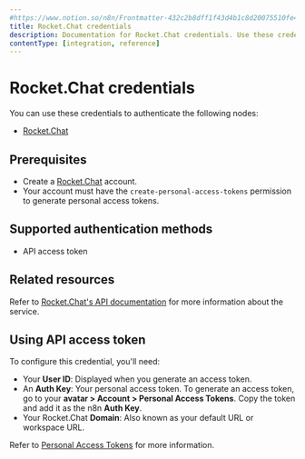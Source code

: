 ```yaml
---
#https://www.notion.so/n8n/Frontmatter-432c2b8dff1f43d4b1c8d20075510fe4
title: Rocket.Chat credentials
description: Documentation for Rocket.Chat credentials. Use these credentials to authenticate Rocket.Chat in n8n, a workflow automation platform.
contentType: [integration, reference]
---
```


<!--vale from-microsoft.Spacing = NO-->
# Rocket.Chat credentials

You can use these credentials to authenticate the following nodes:

- [Rocket.Chat](/integrations/builtin/app-nodes/n8n-nodes-base.rocketchat.md)

## Prerequisites

- Create a [Rocket.Chat](https://rocket.chat/) account.
- Your account must have the `create-personal-access-tokens` permission to generate personal access tokens.

## Supported authentication methods

- API access token

## Related resources

Refer to [Rocket.Chat's API documentation](https://developer.rocket.chat/apidocs) for more information about the service.

## Using API access token

To configure this credential, you'll need:

- Your **User ID**: Displayed when you generate an access token.
- An **Auth Key**: Your personal access token. To generate an access token, go to your **avatar > Account > Personal Access Tokens**. Copy the token and add it as the n8n **Auth Key**.
- Your Rocket.Chat **Domain**: Also known as your default URL or workspace URL.

Refer to [Personal Access Tokens](https://docs.rocket.chat/docs/manage-your-account-settings#personal-access-tokens) for more information.

